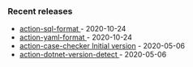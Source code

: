 <!-- ### Hi there 👋 -->

### Recent releases
<!-- recent_releases starts -->
* [action-sql-format ](https://github.com/credfeto/action-sql-format/releases/tag/v1.2) - 2020-10-24
* [action-yaml-format ](https://github.com/credfeto/action-yaml-format/releases/tag/v1.2) - 2020-10-24
* [action-case-checker Initial version](https://github.com/credfeto/action-case-checker/releases/tag/v1.0) - 2020-05-06
* [action-dotnet-version-detect ](https://github.com/credfeto/action-dotnet-version-detect/releases/tag/v1.0) - 2020-05-06
<!-- recent_releases ends -->


<!--
**credfeto/credfeto** is a ✨ _special_ ✨ repository because its `README.md` (this file) appears on your GitHub profile.

Here are some ideas to get you started:

- 🔭 I’m currently working on ...
- 🌱 I’m currently learning ...
- 👯 I’m looking to collaborate on ...
- 🤔 I’m looking for help with ...
- 💬 Ask me about ...
- 📫 How to reach me: ...
- 😄 Pronouns: ...
- ⚡ Fun fact: ...
-->

